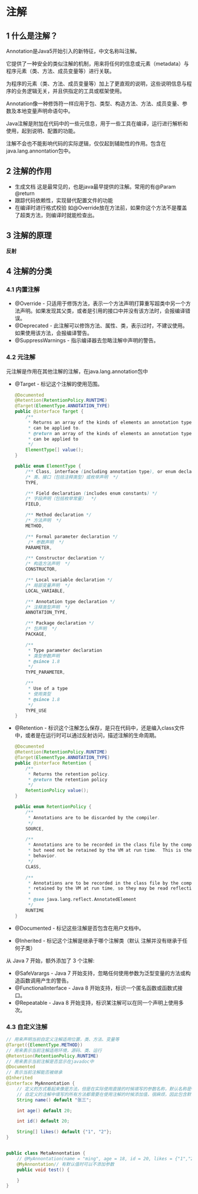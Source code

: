 # 注解

## 1 什么是注解？

Annotation是Java5开始引入的新特征，中文名称叫注解。

它提供了一种安全的类似注解的机制，用来将任何的信息或元素（metadata）与程序元素（类、方法、成员变量等）进行关联。

为程序的元素（类、方法、成员变量等）加上了更直观的说明，这些说明信息与程序的业务逻辑无关，并且供指定的工具或框架使用。

Annotation像一种修饰符一样应用于包、类型、构造方法、方法、成员变量、参数及本地变量声明命语句中。

Java注解是附加在代码中的一些元信息，用于一些工具在编译，运行进行解析和使用，起到说明、配置的功能。

注解不会也不能影响代码的实际逻辑，仅仅起到辅助性的作用。包含在java.lang.annontation包中。

## 2 注解的作用
- 生成文档
这是最常见的，也是java最早提供的注解。常用的有@Param @return
- 跟踪代码依赖性，实现替代配置文件的功能
- 在编译时进行格式校验
如@Override放在方法前，如果你这个方法不是覆盖了超类方法，则编译时就能检查出。

## 3 注解的原理

**反射**

## 4 注解的分类

### 4.1 内置注解

- @Override - 只适用于修饰方法，表示一个方法声明打算重写超类中另一个方法声明。如果发现其父类，或者是引用的接口中并没有该方法时，会报编译错误。
- @Deprecated - 此注解可以修饰方法、属性、类，表示过时，不建议使用。如果使用该方法，会报编译警告。
- @SuppressWarnings - 指示编译器去忽略注解中声明的警告。

### 4.2 元注解

元注解是作用在其他注解的注解，在java.lang.annotation包中

- @Target - 标记这个注解的使用范围。

  ```java
  @Documented
  @Retention(RetentionPolicy.RUNTIME)
  @Target(ElementType.ANNOTATION_TYPE)
  public @interface Target {
      /**
       * Returns an array of the kinds of elements an annotation type
       * can be applied to.
       * @return an array of the kinds of elements an annotation type
       * can be applied to
       */
      ElementType[] value();
  }
  
  public enum ElementType {
      /** Class, interface (including annotation type), or enum declaration */
      /* 类、接口（包括注释类型）或枚举声明  */
      TYPE,
  
      /** Field declaration (includes enum constants) */
      /* 字段声明（包括枚举常量）  */
      FIELD,
  
      /** Method declaration */
      /* 方法声明  */
      METHOD,
  
      /** Formal parameter declaration */
       /* 参数声明  */
      PARAMETER,
  
      /** Constructor declaration */
      /* 构造方法声明  */
      CONSTRUCTOR,
  
      /** Local variable declaration */
      /* 局部变量声明  */
      LOCAL_VARIABLE,
  
      /** Annotation type declaration */
      /* 注释类型声明  */
      ANNOTATION_TYPE,
  
      /** Package declaration */
      /* 包声明  */
      PACKAGE,
  
      /**
       * Type parameter declaration
       * 类型参数声明
       * @since 1.8
       */
      TYPE_PARAMETER,
  
      /**
       * Use of a type
       * 使用类型
       * @since 1.8
       */
      TYPE_USE
  }
  ```

- @Retention - 标识这个注解怎么保存，是只在代码中，还是编入class文件中，或者是在运行时可以通过反射访问，描述注解的生命周期。

  ```java
  @Documented
  @Retention(RetentionPolicy.RUNTIME)
  @Target(ElementType.ANNOTATION_TYPE)
  public @interface Retention {
      /**
       * Returns the retention policy.
       * @return the retention policy
       */
      RetentionPolicy value();
  }
  
  public enum RetentionPolicy {
      /**
       * Annotations are to be discarded by the compiler.
       */
      SOURCE,
  
      /**
       * Annotations are to be recorded in the class file by the compiler
       * but need not be retained by the VM at run time.  This is the default
       * behavior.
       */
      CLASS,
  
      /**
       * Annotations are to be recorded in the class file by the compiler and
       * retained by the VM at run time, so they may be read reflectively.
       *
       * @see java.lang.reflect.AnnotatedElement
       */
      RUNTIME
  }
  ```

- @Documented - 标记这些注解是否包含在用户文档中。
- @Inherited - 标记这个注解是继承于哪个注解类（默认 注解并没有继承于任何子类）

从 Java 7 开始，额外添加了 3 个注解:

- @SafeVarargs - Java 7 开始支持，忽略任何使用参数为泛型变量的方法或构造函数调用产生的警告。
- @FunctionalInterface - Java 8 开始支持，标识一个匿名函数或函数式接口。
- @Repeatable - Java 8 开始支持，标识某注解可以在同一个声明上使用多次。

### 4.3 自定义注解


```java
// 用来声明当前自定义注解适用位置，类、方法、变量等
@Target({ElementType.METHOD})
// 用来表示当前注解适用环境，源码、类、运行
@Retention(RetentionPolicy.RUNTIME)
// 用来表示当前注解是否显示在javadoc中
@Documented
// 表示当前注解能否被继承
@Inherited
@interface MyAnnontation {
    // 定义的方式看起来像是方法，但是在实际使用直接的时候填写的参数名称，默认名称是value
    // 自定义的注解中填写的所有方法都需要在使用注解的时候添加值，很麻烦，因此包含默认值
    String name() default "张三";

    int age() default 20;

    int id() default 20;

    String[] likes() default {"1", "2"};
}


public class MetaAnnontation {
    // @MyAnnontation(name = "ming", age = 18, id = 20, likes = {"1","2"})，没有默认值时必须添加参数
    @MyAnnontation// 有默认值时可以不添加参数
    public void test() {

    }
}
```
